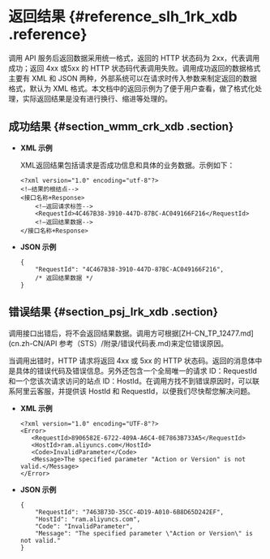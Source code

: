 # 返回结果 {#reference_slh_1rk_xdb .reference}

调用 API 服务后返回数据采用统一格式，返回的 HTTP 状态码为 2xx，代表调用成功；返回 4xx 或5xx 的 HTTP 状态码代表调用失败。调用成功返回的数据格式主要有 XML 和 JSON 两种，外部系统可以在请求时传入参数来制定返回的数据格式，默认为 XML 格式。本文档中的返回示例为了便于用户查看，做了格式化处理，实际返回结果是没有进行换行、缩进等处理的。

## 成功结果 {#section_wmm_crk_xdb .section}

-   **XML 示例**

    XML返回结果包括请求是否成功信息和具体的业务数据。示例如下：

    ```
    <?xml version="1.0" encoding="utf-8"?>
    <!—结果的根结点-->
    <接口名称+Response>
        <!—返回请求标签-->
        <RequestId>4C467B38-3910-447D-87BC-AC049166F216</RequestId>
        <!—返回结果数据-->
    </接口名称+Response>
    ```

-   **JSON 示例**

    ```
    {
        "RequestId": "4C467B38-3910-447D-87BC-AC049166F216",
        /* 返回结果数据 */
    }
    ```


## 错误结果 {#section_psj_lrk_xdb .section}

调用接口出错后，将不会返回结果数据。调用方可根据[ZH-CN\_TP\_12477.md](cn.zh-CN/API 参考（STS）/附录/错误代码表.md)来定位错误原因。

当调用出错时，HTTP 请求将返回 4xx 或 5xx 的 HTTP 状态码。返回的消息体中是具体的错误代码及错误信息。另外还包含一个全局唯一的请求 ID：RequestId 和一个您该次请求访问的站点 ID：HostId。在调用方找不到错误原因时，可以联系阿里云客服，并提供该 HostId 和 RequestId，以便我们尽快帮您解决问题。

-   **XML 示例**

    ```
    <?xml version="1.0" encoding="UTF-8"?>
    <Error>
       <RequestId>8906582E-6722-409A-A6C4-0E7863B733A5</RequestId>
       <HostId>ram.aliyuncs.com</HostId>
       <Code>InvalidParameter</Code>
       <Message>The specified parameter "Action or Version" is not valid.</Message>
    </Error>
    ```

-   **JSON 示例**

    ```
    {
        "RequestId": "7463B73D-35CC-4D19-A010-6B8D65D242EF",
        "HostId": "ram.aliyuncs.com",
        "Code": "InvalidParameter",
        "Message": "The specified parameter \"Action or Version\" is not valid."
    }
    ```


